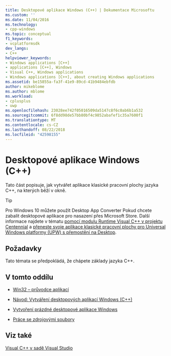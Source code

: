 ```yaml
---
title: Desktopové aplikace Windows (C++) | Dokumentace Microsoftu
ms.custom: ''
ms.date: 11/04/2016
ms.technology:
- cpp-windows
ms.topic: conceptual
f1_keywords:
- vcplatformsdk
dev_langs:
- C++
helpviewer_keywords:
- Windows applications [C++]
- applications [C++], Windows
- Visual C++, Windows applications
- Windows applications [C++], about creating Windows applications
ms.assetid: be15855a-fa3f-41e9-89cd-41b9484ebfdb
author: mikeblome
ms.author: mblome
ms.workload:
- cplusplus
- uwp
ms.openlocfilehash: 23028ee742f05016509da5147c8f6c0ab6b1a532
ms.sourcegitcommit: 6f8dd98de57bb80bf4c9852abafef1c35a7600f1
ms.translationtype: MT
ms.contentlocale: cs-CZ
ms.lasthandoff: 08/22/2018
ms.locfileid: "42598155"
---
```

# <a name="windows-desktop-applications-c"></a>Desktopové aplikace Windows (C++)

Tato část popisuje, jak vytvářet aplikace klasické pracovní plochy jazyka C++, na kterých běží v okně.

> [!TIP]
> Pro Windows 10 můžete použít Desktop App Converter Pokud chcete zabalit desktopové aplikace pro nasazení přes Microsoft Store. Další informace najdete v tématu [pomocí modulu Runtime Visual C++ v projektu Centennial](https://blogs.msdn.microsoft.com/vcblog/2016/07/07/using-visual-c-runtime-in-centennial-project) a [přeneste svoje aplikace klasické pracovní plochy pro Universal Windows platformy (UPW) s přemostění na Desktop](https://msdn.microsoft.com/windows/uwp/porting/desktop-to-uwp-root).

## <a name="prerequisites"></a>Požadavky

Tato témata se předpokládá, že chápete základy jazyka C++.

## <a name="in-this-section"></a>V tomto oddílu

- [Win32 – průvodce aplikací](../windows/win32-application-wizard.md)

- [Návod: Vytváření desktopových aplikací Windows (C++)](../windows/walkthrough-creating-windows-desktop-applications-cpp.md)

- [Vytvoření prázdné desktopové aplikace Windows](../windows/creating-an-empty-windows-desktop-application.md)

- [Práce se zdrojovými soubory](../windows/working-with-resource-files.md)

## <a name="see-also"></a>Viz také

[Visual C++ v sadě Visual Studio](../visual-cpp-in-visual-studio.md)